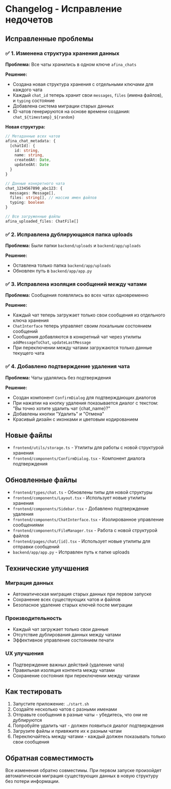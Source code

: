 # Changelog - Исправление недочетов

## Исправленные проблемы

### ✅ 1. Изменена структура хранения данных

**Проблема:** Все чаты хранились в одном ключе `afina_chats`

**Решение:**
- Создана новая структура хранения с отдельными ключами для каждого чата
- Каждый `chat_id` теперь хранит свои `messages`, `files` (имена файлов), и `typing` состояние
- Добавлена система миграции старых данных
- ID чатов генерируются на основе времени создания: `chat_${timestamp}_${random}`

**Новая структура:**
```typescript
// Метаданные всех чатов
afina_chat_metadata: {
  [chatId]: {
    id: string,
    name: string,
    createdAt: Date,
    updatedAt: Date
  }
}

// Данные конкретного чата
chat_1234567890_abc123: {
  messages: Message[],
  files: string[], // массив имен файлов
  typing: boolean
}

// Все загруженные файлы
afina_uploaded_files: ChatFile[]
```

### ✅ 2. Исправлена дублирующаяся папка uploads

**Проблема:** Были папки `backend/uploads` и `backend/app/uploads`

**Решение:**
- Оставлена только папка `backend/app/uploads`
- Обновлен путь в `backend/app/app.py`

### ✅ 3. Исправлена изоляция сообщений между чатами

**Проблема:** Сообщения появлялись во всех чатах одновременно

**Решение:**
- Каждый чат теперь загружает только свои сообщения из отдельного ключа хранения
- `ChatInterface` теперь управляет своим локальным состоянием сообщений
- Сообщения добавляются в конкретный чат через утилиты `addMessageToChat`, `updateLastMessage`
- При переключении между чатами загружаются только данные текущего чата

### ✅ 4. Добавлено подтверждение удаления чата

**Проблема:** Чаты удалялись без подтверждения

**Решение:**
- Создан компонент `ConfirmDialog` для подтверждающих диалогов
- При нажатии на кнопку удаления показывается диалог с текстом: "Вы точно хотите удалить чат {chat_name}?"
- Добавлены кнопки "Удалить" и "Отмена"
- Красивый дизайн с иконками и цветовым кодированием

## Новые файлы

- `frontend/utils/storage.ts` - Утилиты для работы с новой структурой хранения
- `frontend/components/ConfirmDialog.tsx` - Компонент диалога подтверждения

## Обновленные файлы

- `frontend/types/chat.ts` - Обновлены типы для новой структуры
- `frontend/components/Layout.tsx` - Использует новые утилиты хранения
- `frontend/components/Sidebar.tsx` - Добавлено подтверждение удаления
- `frontend/components/ChatInterface.tsx` - Изолированное управление сообщениями
- `frontend/components/FileManager.tsx` - Работа с новой структурой файлов
- `frontend/pages/chat/[id].tsx` - Использует новые утилиты для отправки сообщений
- `backend/app/app.py` - Исправлен путь к папке uploads

## Технические улучшения

### Миграция данных
- Автоматическая миграция старых данных при первом запуске
- Сохранение всех существующих чатов и файлов
- Безопасное удаление старых ключей после миграции

### Производительность
- Каждый чат загружает только свои данные
- Отсутствие дублирования данных между чатами
- Эффективное управление состоянием печати

### UX улучшения
- Подтверждение важных действий (удаление чата)
- Правильная изоляция контента между чатами
- Сохранение состояния при переключении между чатами

## Как тестировать

1. Запустите приложение: `./start.sh`
2. Создайте несколько чатов с разными именами
3. Отправьте сообщения в разные чаты - убедитесь, что они не дублируются
4. Попробуйте удалить чат - должен появиться диалог подтверждения
5. Загрузите файлы и привяжите их к разным чатам
6. Переключайтесь между чатами - каждый должен показывать только свои сообщения

## Обратная совместимость

Все изменения обратно совместимы. При первом запуске произойдет автоматическая миграция существующих данных в новую структуру без потери информации.

